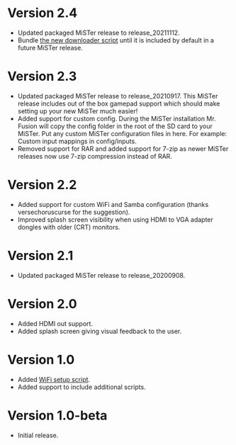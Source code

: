 # Version 2.4

- Updated packaged MiSTer release to release_20211112.
- Bundle [the new downloader script](https://github.com/MiSTer-devel/Downloader_MiSTer) until
  it is included by default in a future MiSTer release.

# Version 2.3

- Updated packaged MiSTer release to release_20210917. This MiSTer release
  includes out of the box gamepad support which should make setting up your new
  MiSTer much easier!
- Added support for custom config. During the MiSTer installation Mr. Fusion will copy the
  config folder in the root of the SD card to your MiSTer. Put any custom MiSTer configuration
  files in here. For example: Custom input mappings in config/inputs.
- Removed support for RAR and added support for 7-zip as newer MiSTer releases
  now use 7-zip compression instead of RAR.

# Version 2.2

- Added support for custom WiFi and Samba configuration (thanks versechoruscurse
  for the suggestion).
- Improved splash screen visibility when using HDMI to VGA adapter dongles with
  older (CRT) monitors.

# Version 2.1

- Updated packaged MiSTer release to release_20200908.

# Version 2.0

- Added HDMI out support.
- Added splash screen giving visual feedback to the user.

# Version 1.0

- Added [WiFi setup script](https://github.com/MiSTer-devel/Scripts_MiSTer/blob/master/other_authors/wifi.sh).
- Added support to include additional scripts.

# Version 1.0-beta

- Initial release.
